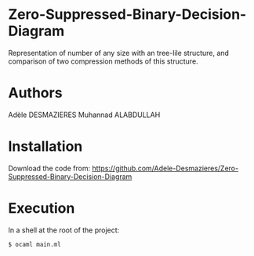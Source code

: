 # Zero-Suppressed-Binary-Decision-Diagram

Representation of number of any size with an tree-lile structure, and comparison of two compression methods of this structure. 

# Authors

Adèle DESMAZIERES
Muhannad ALABDULLAH

# Installation

Download the code from: https://github.com/Adele-Desmazieres/Zero-Suppressed-Binary-Decision-Diagram

# Execution

In a shell at the root of the project:

```sh
$ ocaml main.ml
```